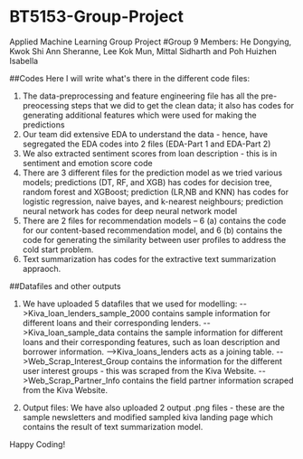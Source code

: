 # BT5153-Group-Project
Applied Machine Learning Group Project
#Group 9 Members: He Dongying, Kwok Shi Ann Sheranne, Lee Kok Mun, Mittal Sidharth and Poh Huizhen Isabella

##Codes
Here I will write what's there in the different code files:
1. The data-preprocessing and feature engineering file has all the pre-preocessing steps that we did to get the clean data; it also has codes for generating additional features which were used for making the predictions
2. Our team did extensive EDA to understand the data - hence, have segregated the EDA codes into 2 files (EDA-Part 1 and EDA-Part 2)
3. We also extracted sentiment scores from loan description - this is in sentiment and emotion score code
4. There are 3 different files for the prediction model as we tried various models; predictions (DT, RF, and XGB) has codes for decision tree, random forest and XGBoost; prediction (LR,NB and KNN) has codes for logistic regression, naive bayes, and k-nearest neighbours; prediction neural network has codes for deep neural network model
5. There are 2 files for recommendation models – 6 (a) contains the code for our content-based recommendation model, and 6 (b) contains the code for generating the similarity between user profiles to address the cold start problem.
6. Text summarization has codes for the extractive text summarization appraoch.

##Datafiles and other outputs
1. We have uploaded 5 datafiles that we used for modelling:
-->Kiva_loan_lenders_sample_2000 contains sample information for different loans and their corresponding lenders.
-->Kiva_loan_sample_data contains the sample information for different loans and their corresponding features, such as loan description and borrower information.
-->Kiva_loans_lenders acts as a joining table.
-->Web_Scrap_Interest_Group contains the information for the different user interest groups - this was scraped from the Kiva Website.
-->Web_Scrap_Partner_Info contains the field partner information scraped from the Kiva Website.

2. Output files: We have also uploaded 2 output .png files - these are the sample newsletters and modified sampled kiva landing page which contains the result of text summarization model.

Happy Coding! 
